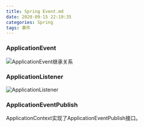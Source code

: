 ```yaml
---
title: Spring Event.md
date: 2020-09-15 22:19:35
categories: Spring
tags: 事件
---
```


### ApplicationEvent

![ApplicationEvent继承关系](https://jinming8.oss-cn-shenzhen.aliyuncs.com/img/image-20200922214737109.png)



### ApplicationListener

![ApplicationListener](https://jinming8.oss-cn-shenzhen.aliyuncs.com/img/image-20200922215318965.png)



### ApplicationEventPublish

ApplicationContext实现了ApplicationEventPublish接口。

